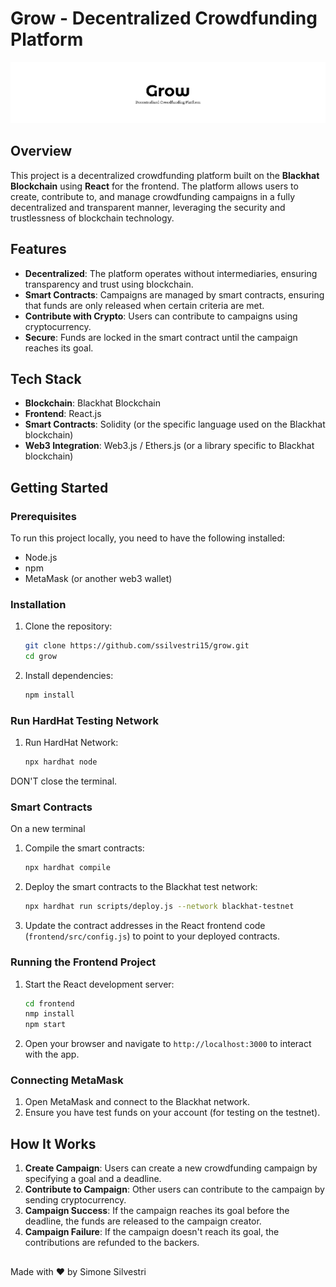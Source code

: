 # Grow - Decentralized Crowdfunding Platform

![Grow Logo](https://github.com/ssilvestri15/grow/blob/main/banner.png)

## Overview

This project is a decentralized crowdfunding platform built on the **Blackhat Blockchain** using **React** for the frontend. The platform allows users to create, contribute to, and manage crowdfunding campaigns in a fully decentralized and transparent manner, leveraging the security and trustlessness of blockchain technology.

## Features

- **Decentralized**: The platform operates without intermediaries, ensuring transparency and trust using blockchain.
- **Smart Contracts**: Campaigns are managed by smart contracts, ensuring that funds are only released when certain criteria are met.
- **Contribute with Crypto**: Users can contribute to campaigns using cryptocurrency.
- **Secure**: Funds are locked in the smart contract until the campaign reaches its goal.

## Tech Stack

- **Blockchain**: Blackhat Blockchain
- **Frontend**: React.js
- **Smart Contracts**: Solidity (or the specific language used on the Blackhat blockchain)
- **Web3 Integration**: Web3.js / Ethers.js (or a library specific to Blackhat blockchain)

## Getting Started

### Prerequisites

To run this project locally, you need to have the following installed:

- Node.js
- npm
- MetaMask (or another web3 wallet)

### Installation

1. Clone the repository:

   ```bash
   git clone https://github.com/ssilvestri15/grow.git
   cd grow
   ```

2. Install dependencies:

   ```bash
   npm install
   ```

### Run HardHat Testing Network

1. Run HardHat Network:

   ```bash
   npx hardhat node
   ```
DON'T close the terminal.

### Smart Contracts

On a new terminal

1. Compile the smart contracts:

   ```bash
   npx hardhat compile
   ```

2. Deploy the smart contracts to the Blackhat test network:

   ```bash
   npx hardhat run scripts/deploy.js --network blackhat-testnet
   ```

3. Update the contract addresses in the React frontend code (`frontend/src/config.js`) to point to your deployed contracts.

### Running the Frontend Project

1. Start the React development server:

   ```bash
   cd frontend
   nmp install
   npm start
   ```

2. Open your browser and navigate to `http://localhost:3000` to interact with the app.

### Connecting MetaMask

1. Open MetaMask and connect to the Blackhat network.
2. Ensure you have test funds on your account (for testing on the testnet).

## How It Works

1. **Create Campaign**: Users can create a new crowdfunding campaign by specifying a goal and a deadline.
2. **Contribute to Campaign**: Other users can contribute to the campaign by sending cryptocurrency.
3. **Campaign Success**: If the campaign reaches its goal before the deadline, the funds are released to the campaign creator.
4. **Campaign Failure**: If the campaign doesn't reach its goal, the contributions are refunded to the backers.

##

Made with ❤️ by Simone Silvestri

